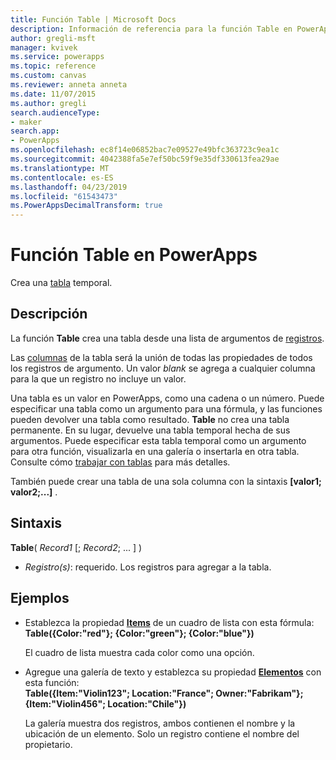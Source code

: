 ```yaml
---
title: Función Table | Microsoft Docs
description: Información de referencia para la función Table en PowerApps, incluidos ejemplos y sintaxis
author: gregli-msft
manager: kvivek
ms.service: powerapps
ms.topic: reference
ms.custom: canvas
ms.reviewer: anneta anneta
ms.date: 11/07/2015
ms.author: gregli
search.audienceType:
- maker
search.app:
- PowerApps
ms.openlocfilehash: ec8f14e06852bac7e09527e49bfc363723c9ea1c
ms.sourcegitcommit: 4042388fa5e7ef50bc59f9e35df330613fea29ae
ms.translationtype: MT
ms.contentlocale: es-ES
ms.lasthandoff: 04/23/2019
ms.locfileid: "61543473"
ms.PowerAppsDecimalTransform: true
---
```

# <a name="table-function-in-powerapps"></a>Función Table en PowerApps
Crea una [tabla](../working-with-tables.md) temporal.

## <a name="description"></a>Descripción
La función **Table** crea una tabla desde una lista de argumentos de [registros](../working-with-tables.md#records).

Las [columnas](../working-with-tables.md#columns) de la tabla será la unión de todas las propiedades de todos los registros de argumento. Un valor *blank* se agrega a cualquier columna para la que un registro no incluye un valor.

Una tabla es un valor en PowerApps, como una cadena o un número. Puede especificar una tabla como un argumento para una fórmula, y las funciones pueden devolver una tabla como resultado. **Table** no crea una tabla permanente. En su lugar, devuelve una tabla temporal hecha de sus argumentos.  Puede especificar esta tabla temporal como un argumento para otra función, visualizarla en una galería o insertarla en otra tabla.  Consulte cómo [trabajar con tablas](../working-with-tables.md) para más detalles.

También puede crear una tabla de una sola columna con la sintaxis **[valor1; valor2;...]** .

## <a name="syntax"></a>Sintaxis
**Table**( *Record1* [; *Record2*; ... ] )

* *Registro(s)*: requerido. Los registros para agregar a la tabla.

## <a name="examples"></a>Ejemplos
* Establezca la propiedad **[Items](../controls/properties-core.md)** de un cuadro de lista con esta fórmula:
  <br>**Table({Color:"red"}; {Color:"green"}; {Color:"blue"})**
  
    El cuadro de lista muestra cada color como una opción.
* Agregue una galería de texto y establezca su propiedad **[Elementos](../controls/properties-core.md)** con esta función:<br>
  **Table({Item:"Violin123"; Location:"France"; Owner:"Fabrikam"}; {Item:"Violin456"; Location:"Chile"})**
  
    La galería muestra dos registros, ambos contienen el nombre y la ubicación de un elemento. Solo un registro contiene el nombre del propietario.

